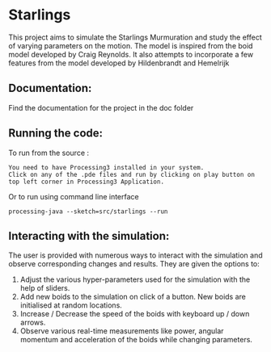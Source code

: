 # Starlings
This project aims to simulate the Starlings Murmuration and study the effect of varying parameters on the motion.
The model is inspired from the boid model developed by Craig Reynolds. It also attempts to incorporate a few features from the model developed by Hildenbrandt
and Hemelrijk

## Documentation:
Find the documentation for the project in the doc folder

## Running the code:
To run from the source :
```
You need to have Processing3 installed in your system.
Click on any of the .pde files and run by clicking on play button on top left corner in Processing3 Application.
```
Or to run using command line interface
```
processing-java --sketch=src/starlings --run
```

## Interacting with the simulation:
The user is provided with numerous ways to interact with the simulation and observe corresponding changes and results. They are given the options to:  
1. Adjust the various hyper-parameters used for the simulation with the help of sliders.  
2. Add new boids to the simulation on click of a button. New boids are initialised at random locations.  
3. Increase / Decrease the speed of the boids with keyboard up / down arrows.  
4. Observe various real-time measurements like power, angular momentum and acceleration of the boids while changing parameters.


